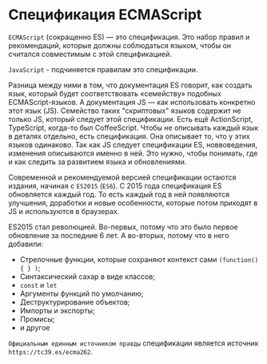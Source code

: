 # Спецификация  ECMAScript

`ECMAScript` (сокращенно ES) — это спецификация. Это набор правил и рекомендаций, которые должны соблюдаться языком, чтобы он считался совместимым с этой спецификацией.

`JavaScript` - подчиняется правилам это спецификации.

Разница между ними в том, что документация ES говорит, как создать язык, который будет соответствовать «семейству» подобных ECMAScript-языков. А документация JS — как использовать конкретно этот язык (JS). Семейство таких "скриптовых" языков содержит не только JS, который следует этой спецификации. Есть ещё ActionScript, TypeScript, когда-то был CoffeeScript. Чтобы не описывать каждый язык в деталях отдельно, есть спецификация. Она описывает то, что у этих языков одинаково. Так как JS следует спецификации ES, новвоведения, изменения описываются именно в ней. Это нужно, чтобы понимать, где и как следить за развитием языка и обновлениями.

Современной и рекомендуемой версией спецификации остаются издания, начиная с `ES2015` (`ES6`). С 2015 года спецификация ES обновляется каждый год. То есть каждый год в ней появляются улучшения, доработки и новые особенности, которые потом приходят в JS и используются в браузерах.

ES2015 стал революцией. Во-первых, потому что это было первое обновление за последние 6 лет. А во-вторых, потому что в него добавили:

- Стрелочные функции, которые сохраняют контекст сами `(function() { } )`;
- Синтаксический сахар в виде классов;
- `const` и `let`
- Аргументы функций по умолчанию;
- Деструктурирование объектов;
- Импорты и экспорты;
- Промисы;
- и другое

`Официальным единным источником правды` спецификации является источник `https://tc39.es/ecma262`.

